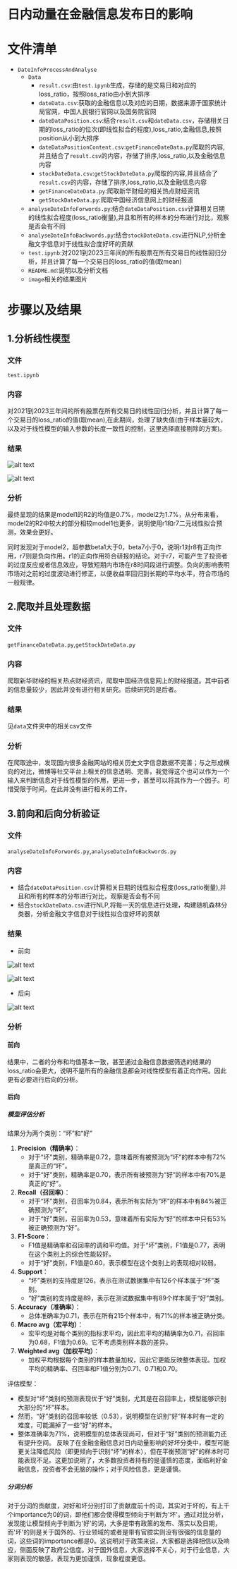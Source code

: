 # 日内动量在金融信息发布日的影响
# 文件清单
- `DateInfoProcessAndAnalyse`
    - `Data` 
        - `result.csv`:由`test.ipynb`生成，存储的是交易日和对应的loss_ratio，按照loss_ratio由小到大排序
        - `dateData.csv`:获取的金融信息以及对应的日期，数据来源于国家统计局官网，中国人民银行官网以及国务院官网
        - `dateDataPosition.csv`:结合`result.csv`和`dateData.csv`，存储相关日期的loss_ratio的位次(即线性拟合的程度),loss_ratio,金融信息,按照position从小到大排序
        - `dateDataPositionContent.csv`:`getFinanceDateData.py`爬取的内容,并且结合了`result.csv`的内容，存储了排序,loss_ratio,以及金融信息内容
        - `stockDateData.csv`:`getStockDateData.py`爬取的内容,并且结合了`result.csv`的内容，存储了排序,loss_ratio,以及金融信息内容
        - `getFinanceDateData.py`:爬取新华财经的相关热点财经资讯
        - `getStockDateData.py`:爬取中国经济信息网上的财经报道
    - `analyseDateInfoForwords.py`:结合`dateDataPosition.csv`计算相关日期的线性拟合程度(loss_ratio衡量),并且和所有的样本的分布进行对比，观察是否会有不同
    - `analyseDateInfoBackwords.py`:结合`stockDateData.csv`进行NLP,分析金融文字信息对于线性拟合度好坏的贡献
    - `test.ipynb`:对2021到2023三年间的所有股票在所有交易日的线性回归分析，并且计算了每一个交易日的loss_ratio的值(取mean)
    - `README.md`:说明以及分析文档
    - `image`相关的结果图片
# 步骤以及结果
## 1.分析线性模型
### 文件
`test.ipynb`
### 内容
对2021到2023三年间的所有股票在所有交易日的线性回归分析，并且计算了每一个交易日的loss_ratio的值(取mean),在此期间，处理了缺失值(由于样本量较大，以及对于线性模型的输入参数的长度一致性的控制，这里选择直接剔除的方案)。
### 结果
![alt text](image/image.png)

![alt text](image/image-1.png)
### 分析
最终呈现的结果是model1的R2的均值是0.7%，model2为1.7%，从分布来看，model2的R2中较大的部分相较model1也更多，说明使用r1和r7二元线性拟合预测，效果会更好。

同时发现对于model2，超参数beta1大于0，beta7小于0，说明r1对r8有正向作用，r7则是负向作用。r1的正向作用符合研报的结论。对于r7，可能产生了投资者的过度反应或者信息效应，导致短期内市场在r8时间段进行调整。负向的影响表明市场对之前的过度波动进行修正，以便收益率回归到长期的平均水平，符合市场的一般规律。

## 2.爬取并且处理数据
### 文件
`getFinanceDateData.py`,`getStockDateData.py`
### 内容
爬取新华财经的相关热点财经资讯，爬取中国经济信息网上的财经报道。其中前者的信息量较少，因此并没有进行相关研究。后续研究的是后者。
### 结果
见`data`文件夹中的相关csv文件
### 分析
在爬取途中，发现国内很多金融网站的相关历史文字信息数据不完善；与之形成横向的对比，微博等社交平台上相关的信息透明、完善，我觉得这个也可以作为一个输入来判断信息对于线性模型的作用，更进一步，甚至可以将其作为一个因子。可惜受限于时间，在此并没有进行相关的工作。

## 3.前向和后向分析验证
### 文件
`analyseDateInfoForwords.py`,`analyseDateInfoBackwords.py`
### 内容
- 结合`dateDataPosition.csv`计算相关日期的线性拟合程度(loss_ratio衡量),并且和所有的样本的分布进行对比，观察是否会有不同
- 结合`stockDateData.csv`进行NLP,将每一天的信息进行处理，构建随机森林分类器，分析金融文字信息对于线性拟合度好坏的贡献
### 结果
- 前向

![alt text](image/image-2.png)

![alt text](image/image-3.png)
- 后向

![alt text](image/image-4.png)

### 分析
#### 前向
结果中，二者的分布和均值基本一致，甚至通过金融信息数据筛选的结果的loss_ratio会更大，说明不是所有的金融信息都会对线性模型有着正向作用。因此更有必要进行后向的分析。
#### 后向
##### 模型评估分析
结果分为两个类别：“坏”和“好”
1. **Precision（精确率）**：
   - 对于“坏”类别，精确率是0.72，意味着所有被预测为“坏”的样本中有72%是真正的“坏”。
   - 对于“好”类别，精确率是0.70，表示所有被预测为“好”的样本中有70%是真正的“好”。
2. **Recall（召回率）**：
   - 对于“坏”类别，召回率为0.84，表示所有实际为“坏”的样本中有84%被正确预测为“坏”。
   - 对于“好”类别，召回率为0.53，意味着所有实际为“好”的样本中只有53%被正确预测为“好”。
3. **F1-Score**：
   - F1值是精确率和召回率的调和平均值。对于“坏”类别，F1值是0.77，表明在这个类别上的综合性能较好。
   - 对于“好”类别，F1值是0.60，表示模型在这个类别上的表现相对较弱。
4. **Support**：
   - “坏”类别的支持度是126，表示在测试数据集中有126个样本属于“坏”类别。
   - “好”类别的支持度是89，表示在测试数据集中有89个样本属于“好”类别。
5. **Accuracy（准确率）**：
   - 总体准确率为0.71，表示在所有215个样本中，有71%的样本被正确分类。
6. **Macro avg（宏平均）**：
   - 宏平均是对每个类别的指标求平均，因此宏平均的精确率为0.71，召回率为0.68，F1值为0.69。它不考虑类别样本数的差异。
7. **Weighted avg（加权平均）**：
   - 加权平均根据每个类别的样本数量加权，因此它更能反映整体表现。加权平均的精确率、召回率和F1值分别为0.71、0.71和0.70。

评估模型：
- 模型对“坏”类别的预测表现优于“好”类别，尤其是在召回率上，模型能够识别大部分的“坏”样本。
- 然而，“好”类别的召回率较低（0.53），说明模型在识别“好”样本时有一定的难度，可能漏掉了一些“好”的样本。
- 整体准确率为71%，说明模型的总体表现尚可，但对于“好”类别的预测能力还有提升空间。
反映了在金融金融信息对日内动量影响的好坏分类中，模型可能更关注降低风险（即更倾向于识别“坏”的样本），但在平衡预测“好”的样本时可能表现不足。这更加说明了，大多数投资者持有的是谨慎的态度，面临利好金融信息，投资者不会无脑的操作；对于风险信息，更是谨慎。
##### 分词分析
对于分词的贡献度，对好和坏分别打印了贡献度前十的词，其实对于坏的，有上千个importance为0的词，即他们都会使得模型倾向于判断为'坏'。通过对比分析，发现能让模型倾向于判断为'好'的词，大多是带有政策的发布、落实以及日期，而'坏'的则是关于国外的、行业领域的或者是带有官腔实则没有很强的信息量的词，这些词的importance都是0。这说明对于政策来说，大家都是选择相信以及响应，侧面反映了政府公信度。对于国外信息，大家选择不关心，对于行业信息，大家则表现的敏感，表现为更加谨慎，现象程度更低。
